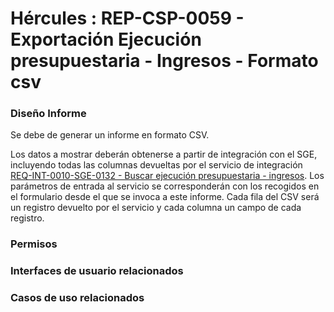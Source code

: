 # Hércules : REP\-CSP\-0059 \- Exportación Ejecución presupuestaria \- Ingresos \- Formato csv







### Diseño Informe

Se debe de generar un informe en formato CSV.

Los datos a mostrar deberán obtenerse a partir de integración con el SGE, incluyendo todas las columnas devueltas por el servicio de integración [REQ\-INT\-0010\-SGE\-0132 \- Buscar ejecución presupuestaria \- ingresos](/hercules/sgi-sistema-de-gestion-de-investigacion/requisitos-y-analisis-funcional/analisis-funcional-sgi-hercules/gen-aspectos-generales/int-requisitos-de-integracion/req-int-0010-sge-integracion-con-sistema-de-gestion-economica/req-int-0010-sge-0132-buscar-ejecucion-presupuestaria-ingresos.md "/hercules/sgi-sistema-de-gestion-de-investigacion/requisitos-y-analisis-funcional/analisis-funcional-sgi-hercules/gen-aspectos-generales/int-requisitos-de-integracion/req-int-0010-sge-integracion-con-sistema-de-gestion-economica/req-int-0010-sge-0132-buscar-ejecucion-presupuestaria-ingresos.md"). Los parámetros de entrada al servicio se corresponderán con los recogidos en el formulario desde el que se invoca a este informe. Cada fila del CSV será un registro devuelto por el servicio y cada columna un campo de cada registro.

  


### Permisos

  








### Interfaces de usuario relacionados







### Casos de uso relacionados









